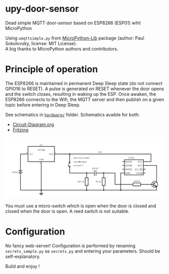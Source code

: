 # upy-door-sensor
Dead simple MQTT door-sensor based on ESP8266 (ESP01) wiht MicroPython

Using `umqttsimple.py` from [MicroPython-Lib](https://github.com/micropython/micropython-lib)
package (author: Paul Sokolovsky, license: MIT License).<br>
A big thanks to MicroPython authors and contributors.

# Principle of operation
The ESP8266 is maintained in permanent Deep Sleep state (do not connect GPIO16 to RESET).
A pulse is generated on RESET whenever the door opens and the switch closes, resulting in
waking up the ESP. Once awaken, the ESP8266 connects to the Wifi, the MQTT server and then
publish on a given topic before entering in Deep Sleep.

See schematics in [`hardware/`](https://github.com/barbudor/upy-door-sensor/tree/master/harware)
folder. Schematics avaible for both:
- [Circuit-Diagram.org](https://www.circuit-diagram.org/editor/)
- [Fritzing](http://fritzing.org/)

![schematics should display here](https://raw.githubusercontent.com/barbudor/upy-door-sensor/master/hardware/circuit-diagram.org/upy-door-sensor.png "schematics")

You must use a micro-switch which is open when the door is closed and closed when the door is open.
A reed switch is not suitable.

# Configuration
No fancy web-server!
Configuration is performed by renaming `secrets_sample.py` as `secrets.py` and entering your
parameters. Should be self-explanatory.

Build and enjoy !
